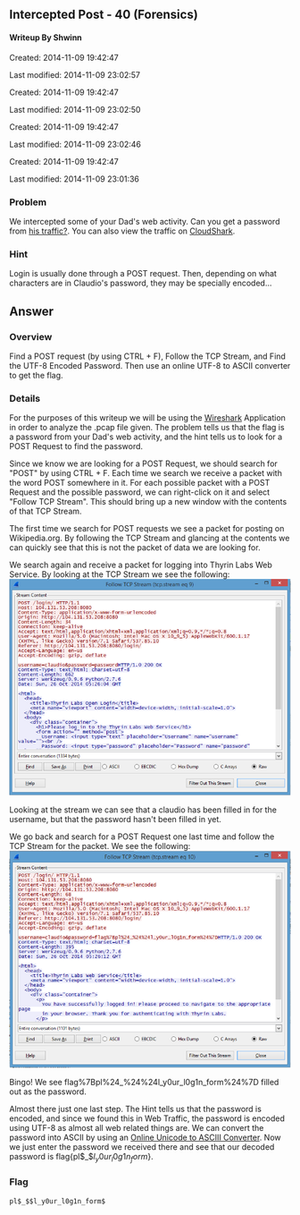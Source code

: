 ## Intercepted Post - 40 (Forensics) ##
#### Writeup By Shwinn ###

Created: 2014-11-09 19:42:47

Last modified: 2014-11-09 23:02:57


Created: 2014-11-09 19:42:47

Last modified: 2014-11-09 23:02:50


Created: 2014-11-09 19:42:47

Last modified: 2014-11-09 23:02:46


Created: 2014-11-09 19:42:47

Last modified: 2014-11-09 23:01:36


### Problem ###

We intercepted some of your Dad's web activity. Can you get a password from [his traffic?](https://picoctf.com/problem-static/forensics/intercepted-post/intercept.pcap). You can also view the traffic on [CloudShark](https://www.cloudshark.org/captures/5d19d8de342c).

### Hint ###

Login is usually done through a POST request. Then, depending on what characters are in Claudio's password, they may be specially encoded...

## Answer ##

### Overview ###

Find a POST request (by using CTRL + F), Follow the TCP Stream, and Find the UTF-8 Encoded Password. Then use an online UTF-8 to ASCII converter to get the flag.

### Details ###

For the purposes of this writeup we will be using the [Wireshark](https://www.wireshark.org/) Application in order to analyze the .pcap file given. The problem tells us that the flag is a password from your Dad's web activity, and the hint tells us to look for a POST Request to find the password.

Since we know we are looking for a POST Request, we should search for "POST" by using CTRL + F. Each time we search we receive a packet with the word POST somewhere in it. For each possible packet with a POST Request and the possible password, we can right-click on it and select "Follow TCP Stream". This should bring up a new window with the contents of that TCP Stream.

The first time we search for POST requests we see a packet for posting on Wikipedia.org. By following the TCP Stream and glancing at the contents we can quickly see that this is not the packet of data we are looking for.

We search again and receive a packet for logging into Thyrin Labs Web Service. By looking at the TCP Stream we see the following:
<img src="InterceptedPost1.PNG">

Looking at the stream we can see that a claudio has been filled in for the username, but that the password hasn't been filled in yet.

We go back and search for a POST Request one last time and follow the TCP Stream for the packet. We see the following:
<img src="InterceptedPost2.PNG">

Bingo! We see flag%7Bpl%24_%24%24l_y0ur_l0g1n_form%24%7D filled out as the password.

Almost there just one last step. The Hint tells us that the password is encoded, and since we found this in Web Traffic, the password is encoded using UTF-8 as almost all web related things are. We can convert the password into ASCII by using an [Online Unicode to ASCIII Converter](http://www.rapidmonkey.com/unicodeconverter/). Now we just enter the password we received there and see that our decoded password is flag{pl$_$$l_y0ur_l0g1n_form$}.

### Flag ###

    pl$_$$l_y0ur_l0g1n_form$
